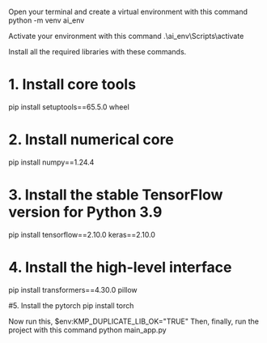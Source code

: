 Open your terminal and create a virtual environment with this command
python -m venv ai_env

Activate your environment with this command
.\ai_env\Scripts\activate

Install all the required libraries with these commands.
# 1. Install core tools
pip install setuptools==65.5.0 wheel

# 2. Install numerical core
pip install numpy==1.24.4

# 3. Install the stable TensorFlow version for Python 3.9
pip install tensorflow==2.10.0 keras==2.10.0

# 4. Install the high-level interface
pip install transformers==4.30.0 pillow

#5. Install the pytorch
pip install torch

Now run this, $env:KMP_DUPLICATE_LIB_OK="TRUE"
Then, finally, run the project with this command python main_app.py
